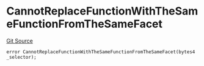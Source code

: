 # CannotReplaceFunctionWithTheSameFunctionFromTheSameFacet
[Git Source](https://github.com/thrackle-io/rules-protocol/blob/941799bce65220406b4d9686c5c5f1ae7c99f4ee/src/economic/ruleStorage/RuleStorageDiamondLib.sol)


```solidity
error CannotReplaceFunctionWithTheSameFunctionFromTheSameFacet(bytes4 _selector);
```

